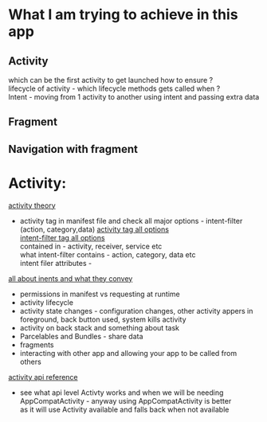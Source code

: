 # What I am trying to achieve in this app

## Activity
which can be the first activity to get launched how to ensure ?  
lifecycle of activity - which lifecycle methods gets called when ?  
Intent - moving from 1 activity to another using intent and passing extra data  

## Fragment


## Navigation with fragment




















# Activity:
[activity theory](https://developer.android.com/guide/components/activities/intro-activities)  
- activity tag in manifest file and check all major options - intent-filter (action, category,data) 
[activity tag all options](https://developer.android.com/guide/topics/manifest/activity-element)  
[intent-filter tag all options](https://developer.android.com/guide/topics/manifest/intent-filter-element)  
contained in - activity, receiver, service etc  
what intent-filter contains - action, category, data etc  
intent filer attributes - 

[all about inents and what they convey](https://developer.android.com/guide/components/intents-filters)  

- permissions in manifest vs requesting at runtime  
- activity lifecycle  
- activity state changes - configuration changes, other activity appers in foreground, back button used, system kills activity  
- activity on back stack and something about task  
- Parcelables and Bundles - share data  
- fragments  
- interacting with other app and allowing your app to be called from others  


[activity api reference](https://developer.android.com/reference/android/app/Activity)

- see what api level Activty works and when we will be needing AppCompatActivity - anyway using AppCompatActivity is better  
as it will use Activity available and falls back when not available  
